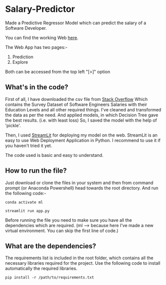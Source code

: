 # Salary-Predictor
Made a Predictive Regressor Model which can predict the salary of a Software Developer.

You can find the working Web [here](https://share.streamlit.io/sameertak/salary-predictor/app.py).

The Web App has two pages:-
1) Prediction
2) Explore

Both can be accessed from the top left "[>]" option

What's in the code?
----------------------------------
First of all, I have downloaded the csv file from [Stack Overflow](https://insights.stackoverflow.com/survey)
Which contains the Survey Dataset of Software Engineers Salaries with their Education Levels and all other required things.
I've cleaned and transformed the data as per the need.
And applied models, in which Decision Tree gave the best results. (i.e. with least loss)
So, I saved the model with the help of 'pickle'.

Then, I used [StreamLit](https://streamlit.io/) for deploying my model on the web.
StreamLit is an easy to use Web Deployment Application in Python. I recommend to use it if you haven't tried it yet.

The code used is basic and easy to understand.

How to run the file?
-----------------------------
Just download or clone the files in your system and then from command prompt (or Anaconda Powershell) head towards the root directory.
And run the following code:-
```
conda activate ml
```
```
streamlit run app.py
```

Before running the file you need to make sure you have all the dependencies which are required.
(ml --> because here I've made a new virtual environment. You can skip the first line of code.)

What are the dependencies?
----------------------------------
The requirements list is included in the root folder, which contains all the necessary libraries required for the project.
Use the following code to install automatically the required libraries.
```
pip install -r /path/to/requirements.txt
```
